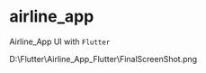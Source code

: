 # airline_app

Airline_App UI with ```Flutter```


D:\Flutter\Airline_App_Flutter\FinalScreenShot.png